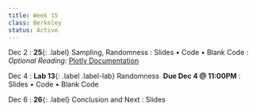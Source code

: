 ```yaml
---
title: Week 15
class: Berkeley
status: Active
---
```


Dec 2
: **25**{: .label} Sampling, Randomness
  : Slides &#8226; Code &#8226; Blank Code
: *Optional Reading:* [Plotly Documentation](https://plotly.com/python/plotly-express/)


Dec 4
: **Lab 13**{: .label .label-lab} Randomness  &nbsp;**Due Dec 4 @ 11:00PM**
  : Slides &#8226; Code &#8226; Blank Code

  
Dec 6
: **26**{: .label} Conclusion and Next 
  : Slides
